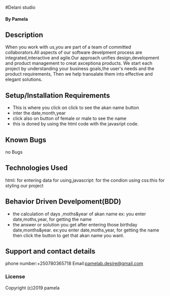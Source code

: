 #Delani studio
#### By Pamela
## Description
When you work with us,you are part of a team of committed collaborators.All aspects of our software develpment process are integrated,interactive
and agile.Our approach unifies design,development and product management to creat axceptiona products.
We start each project by understanding your business goals,the user's needs and the product requirements,
Then we help transalate them into effective and elegant solutions.
## Setup/Installation Requirements
* This is where you click on click to see the akan name button
* inter the date,month,year
* click also on button of female or male to see the name
* this is doned by using the html code with the javasript code.
## Known Bugs
no Bugs
## Technologies Used
html: for entering data for using,javascript: for the condion using
css:this for styling our project
## Behavior Driven Develpoment(BDD)
* the calculation of days ,moths&year of akan name
ex: you enter date,moths,year, for getting the name 
* the answer or solution you get after entering those birthday date,months&year.
ex:you enter date,moths,year, for getting the name then click the button to get that akan name you want.
## Support and contact details
phone number:+250780365718
Email:pamelab.desire@gmail.com
### License
Copyright (c)2019 pamela
  